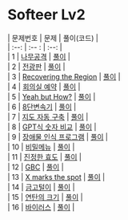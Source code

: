 # Softeer Lv2

| 문제번호 |  문제  | 풀이(코드) |    
|  :--:  | :-- : |   :--:  |    
| 1  | [나무공격](https://softeer.ai/practice/9657) | [풀이](./9657.py) |    
| 2  | [전광판](https://softeer.ai/practice/6268) | [풀이](./6268.py) |    
| 3  | [Recovering the Region](https://softeer.ai/practice/9497) | [풀이](./) |    
| 4  | [회의실 예약](https://softeer.ai/practice/6266) | [풀이](./) |    
| 5  | [Yeah but How?](https://softeer.ai/practice/9498) | [풀이]() |    
| 6  | [8단변속기](https://softeer.ai/practice/6283) | [풀이](./6283.py) |    
| 7  | [지도 자동 구축](https://softeer.ai/practice/6280) | [풀이](./6280.py) |    
| 8  | [GPT식 숫자 비교](https://softeer.ai/practice/11001) | [풀이](./11001.py) |    
| 9  | [장애물 인식 프로그램](https://softeer.ai/practice/6282) | [풀이]() |    
| 10 | [비밀메뉴](https://softeer.ai/practice/6269) | [풀이](./6269.py) |    
| 11 | [진정한 효도](https://softeer.ai/practice/7374) | [풀이](./7374.py) |    
| 12 | [GBC](https://softeer.ai/practice/6270) | [풀이](./6270.py) |    
| 13 | [X marks the spot](https://softeer.ai/practice/7703) | [풀이](./7703.py) |    
| 14 | [금고털이](https://softeer.ai/practice/6288) | [풀이](./6288.py) |    
| 15 | [연탄의 크기](https://softeer.ai/practice/7628) | [풀이](./7628.py) |    
| 16 | [바이러스](https://softeer.ai/practice/6284) | [풀이](./6284.py) |    
